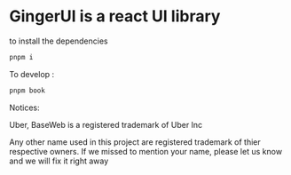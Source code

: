# GingerUI is a react UI library

to install the dependencies

```sh
pnpm i
```

To develop :

```sh
pnpm book
```

Notices:

Uber, BaseWeb is a registered trademark of Uber Inc

Any other name used in this project are registered trademark of thier respective owners. If we missed to mention your name, please let us know and we will fix it right away
